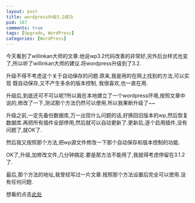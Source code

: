 ```yaml
---
layout: post
title: wordpress升级3.2成功
pid: 187
comments: true
tags: [Upgrade, WordPress]
categories: [WordPress]
---
```

今天看到了willinkan大师的文章.他说wp3.2代码改善的非常好,另外后台样式也变了,所以听了willinkan大师的建议.将wordpress升级到了3.2.

升级不得不考虑这个关于自动保存的问题.原来,我是用的在网上找到的方法,可以实现 既自动保存,又不产生多余的版本控制,
我很喜欢,也一直在用.

升级后,到底还可不可以呢?所以我在本地建立了一个wordpress环境,按照文章中说的,修改了一下,测试那个方法仍然可以使用.所以我果断升级了~~

升级之前,一定先备份数据库,万一出现什么问题的话,好换回旧版本的wp,然后恢复数据库.再把所有插件全部停用,然后就可以自动更新了.更新后,逐个启用插件,没有问题了,就OK了.

然后我又按照那个方法,把wp源文件修改一下那个自动保存和版本控制的功能.

OK了,升级,加修改文件,几分钟搞定.要是那方法不能用了,我就得考虑停留在3.1.2了.

最后,那个方法的地址,我曾经写过一片文章.按照那个方法设置后完全可以使用.没有任何问题.

想看的点击[此处](/2011/05/perfect-autosave-disable-version-control.html)
